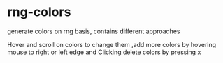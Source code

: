 # rng-colors
generate colors on rng basis, contains different approaches

Hover and scroll on colors to change them
,add more colors by hovering mouse to right or left edge and
 Clicking delete colors by pressing x
